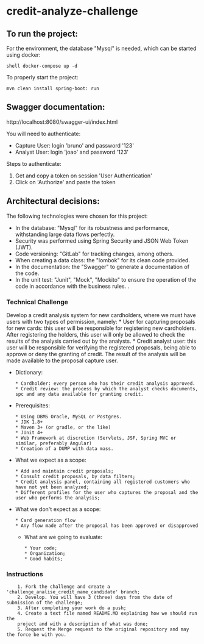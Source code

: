 # credit-analyze-challenge

## To run the project:
For the environment, the database "Mysql" is needed, which can be started using docker:

`` shell
docker-compose up -d
``

To properly start the project:

```shell
mvn clean install spring-boot: run
```

## Swagger documentation: 
http://localhost:8080/swagger-ui/index.html

You will need to authenticate:
- Capture User: login 'bruno' and password '123'
- Analyst User: login 'joao' and password '123'

Steps to authenticate:
1) Get and copy a token on session 'User Authentication'
2) Click on 'Authorize' and paste the token

## Architectural decisions:

The following technologies were chosen for this project:
- In the database: "Mysql" for its robustness and performance, withstanding large data flows perfectly.
- Security was performed using Spring Security and JSON Web Token (JWT).
- Code versioning: "GitLab" for tracking changes, among others.
- When creating a data class: the "lombok" for its clean code provided.
- In the documentation: the "Swagger" to generate a documentation of the code.
- In the unit test: "Junit", "Mock", "Mockito" to ensure the operation of the code in accordance with the business rules.
.

### Technical Challenge
  Develop a credit analysis system for new cardholders, where we must have users with two types of permission, namely:
    * User for capturing proposals for new cards: this user will be responsible for registering new cardholders. After registering the holders, this user will only be allowed to check the results of the analysis carried out by the analysts.
    * Credit analyst user: this user will be responsible for verifying the registered proposals, being able to approve or deny the granting of credit. The result of the analysis will be made available to the proposal capture user.
    
  - Dictionary:
    ```
    * Cardholder: every person who has their credit analysis approved.
    * Credit review: the process by which the analyst checks documents, spc and any data available for granting credit.
    ```
    
  - Prerequisites:
    ```
    * Using DBMS Oracle, MySQL or Postgres.
    * JDK 1.8+
    * Maven 3+ (or gradle, or the like)
    * JUnit 4+
    * Web Framework at discretion (Servlets, JSF, Spring MVC or similar, preferably Angular)
    * Creation of a DUMP with data mass.
    ```

  - What we expect as a scope:
    ```
    * Add and maintain credit proposals;
    * Consult credit proposals, by data filters;
    * Credit analysis panel, containing all registered customers who have not yet been analyzed;
    * Different profiles for the user who captures the proposal and the user who performs the analysis;
    ```
    
- What we don't expect as a scope:
    ```
    * Card generation flow
    * Any flow made after the proposal has been approved or disapproved
    ```
  
  - What are we going to evaluate:
    ```
    * Your code;
    * Organization;
    * Good habits;
    ```

### Instructions
        1. Fork the challenge and create a 'challenge_analise_credit_name_candidate' branch;
        2. Develop. You will have 3 (three) days from the date of submission of the challenge;
        3. After completing your work do a push;
        4. Create a text file named README.MD explaining how we should run the
        project and with a description of what was done;
        5. Request the Merge request to the original repository and may the force be with you.
